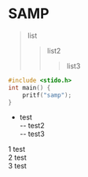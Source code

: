 # SAMP

> list
>> list2
>>> list3

```c
#include <stido.h>
int main() {
    pritf("samp");
}
```

- test  
  -- test2  
     -- test3  

1 test  
  2 test  
    3 test       